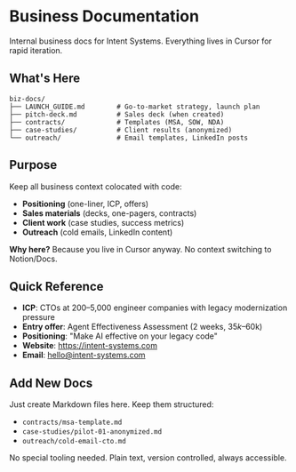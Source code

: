 # Business Documentation

Internal business docs for Intent Systems. Everything lives in Cursor for rapid iteration.

## What's Here

```
biz-docs/
├── LAUNCH_GUIDE.md        # Go-to-market strategy, launch plan
├── pitch-deck.md          # Sales deck (when created)
├── contracts/             # Templates (MSA, SOW, NDA)
├── case-studies/          # Client results (anonymized)
└── outreach/              # Email templates, LinkedIn posts
```

## Purpose

Keep all business context colocated with code:
- **Positioning** (one-liner, ICP, offers)
- **Sales materials** (decks, one-pagers, contracts)
- **Client work** (case studies, success metrics)
- **Outreach** (cold emails, LinkedIn content)

**Why here?** Because you live in Cursor anyway. No context switching to Notion/Docs.

## Quick Reference

- **ICP**: CTOs at 200–5,000 engineer companies with legacy modernization pressure
- **Entry offer**: Agent Effectiveness Assessment (2 weeks, $35k–$60k)
- **Positioning**: "Make AI effective on your legacy code"
- **Website**: https://intent-systems.com
- **Email**: hello@intent-systems.com

## Add New Docs

Just create Markdown files here. Keep them structured:
- `contracts/msa-template.md`
- `case-studies/pilot-01-anonymized.md`
- `outreach/cold-email-cto.md`

No special tooling needed. Plain text, version controlled, always accessible.


